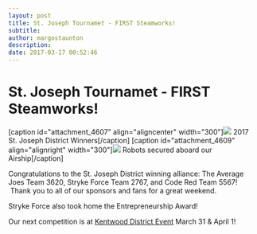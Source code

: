 ```yaml
---
layout: post
title: St. Joseph Tournamet - FIRST Steamworks!
subtitle:
author: margostaunton
description:
date: 2017-03-17 00:52:46
---
```


# St. Joseph Tournamet - FIRST Steamworks!

[caption id="attachment_4607" align="aligncenter" width="300"]![](/wp-content/uploads/2017/03/IMG_5283-300x225.jpg) 2017 St. Joseph District Winners[/caption] [caption id="attachment_4609" align="alignright" width="300"]![](http://strykeforce.org/wp-content/uploads/2017/03/IMG_6945-300x200.jpg) Robots secured aboard our Airship[/caption]

Congratulations to the St. Joseph District winning alliance: The Average Joes Team 3620, Stryke Force Team 2767, and Code Red Team 5567!  Thank you to all of our sponsors and fans for a great weekend.  

Stryke Force also took home the Entrepreneurship Award! 

Our next competition is at [Kentwood District Event](http://www.firstinmichigan.org/events/eventInfo.php?id=65&program=frc) March 31 & April 1!
